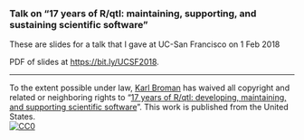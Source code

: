 ### Talk on &ldquo;17 years of R/qtl: maintaining, supporting, and sustaining scientific software&rdquo;


These are slides for a talk that I gave at UC-San Francisco
on 1 Feb 2018

PDF of slides at <https://bit.ly/UCSF2018>.

---

To the extent possible under law,
[Karl Broman](https://github.com/kbroman)
has waived all copyright and related or neighboring rights to
&ldquo;[17 years of R/qtl: developing, maintaining, and supporting scientific software](https://github.com/kbroman/Talk_UCSF2018)&rdquo;.
This work is published from the United States.
<br/>
[![CC0](https://i.creativecommons.org/p/zero/1.0/88x31.png)](https://creativecommons.org/publicdomain/zero/1.0/)
